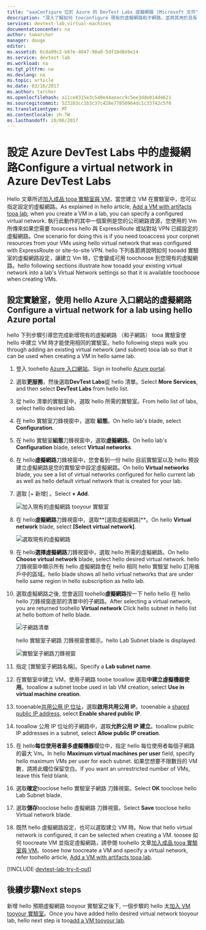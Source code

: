 ```yaml
---
title: "aaaConfigure 位於 Azure 的 DevTest Labs 虛擬網路 |Microsoft 文件"
description: "深入了解如何 tooconfigure 現有的虛擬網路和子網路，並將其用於具有 Azure DevTest Labs 的 VM"
services: devtest-lab,virtual-machines
documentationcenter: na
author: tomarcher
manager: douge
editor: 
ms.assetid: 6cda99c2-b87e-4047-90a0-5df10d8e9e14
ms.service: devtest-lab
ms.workload: na
ms.tgt_pltfrm: na
ms.devlang: na
ms.topic: article
ms.date: 03/16/2017
ms.author: tarcher
ms.openlocfilehash: a11ce8315e3c540e44aeacc9c5ee3dde014d4621
ms.sourcegitcommit: 523283cc1b3c37c428e77850964dc1c33742c5f0
ms.translationtype: MT
ms.contentlocale: zh-TW
ms.lasthandoff: 10/06/2017
---
```

# <a name="configure-a-virtual-network-in-azure-devtest-labs"></a><span data-ttu-id="26f12-103">設定 Azure DevTest Labs 中的虛擬網路</span><span class="sxs-lookup"><span data-stu-id="26f12-103">Configure a virtual network in Azure DevTest Labs</span></span>
<span data-ttu-id="26f12-104">Hello 文章所述[加入成品 tooa 實驗室與 VM](devtest-lab-add-vm-with-artifacts.md)，當您建立 VM 在實驗室中，您可以指定設定的虛擬網路。</span><span class="sxs-lookup"><span data-stu-id="26f12-104">As explained in hello article, [Add a VM with artifacts tooa lab](devtest-lab-add-vm-with-artifacts.md), when you create a VM in a lab, you can specify a configured virtual network.</span></span> <span data-ttu-id="26f12-105">執行此動作的其中一個案例是您的公司網路資源，您使用的 Vm 所傳來如果您需要 tooaccess hello 與 ExpressRoute 或站對站 VPN 已經設定的虛擬網路。</span><span class="sxs-lookup"><span data-stu-id="26f12-105">One scenario for doing this is if you need tooaccess your corpnet resources from your VMs using hello virtual network that was configured with ExpressRoute or site-to-site VPN.</span></span> <span data-ttu-id="26f12-106">hello 下列各節將說明如何 tooadd 實驗室的虛擬網路設定，讓建立 Vm 時，它會變成可用 toochoose 到您現有的虛擬網路。</span><span class="sxs-lookup"><span data-stu-id="26f12-106">hello following sections illustrate how tooadd your existing virtual network into a lab's Virtual Network settings so that it is available toochoose when creating VMs.</span></span>

## <a name="configure-a-virtual-network-for-a-lab-using-hello-azure-portal"></a><span data-ttu-id="26f12-107">設定實驗室，使用 hello Azure 入口網站的虛擬網路</span><span class="sxs-lookup"><span data-stu-id="26f12-107">Configure a virtual network for a lab using hello Azure portal</span></span>
<span data-ttu-id="26f12-108">hello 下列步驟引導您完成新增現有的虛擬網路 （和子網路） tooa 實驗室使 hello 中建立 VM 時才能使用相同的實驗室。</span><span class="sxs-lookup"><span data-stu-id="26f12-108">hello following steps walk you through adding an existing virtual network (and subnet) tooa lab so that it can be used when creating a VM in hello same lab.</span></span> 

1. <span data-ttu-id="26f12-109">登入 toohello [Azure 入口網站](http://go.microsoft.com/fwlink/p/?LinkID=525040)。</span><span class="sxs-lookup"><span data-stu-id="26f12-109">Sign in toohello [Azure portal](http://go.microsoft.com/fwlink/p/?LinkID=525040).</span></span>
2. <span data-ttu-id="26f12-110">選取**更服務**，然後選取**DevTest Labs**從 hello 清單。</span><span class="sxs-lookup"><span data-stu-id="26f12-110">Select **More Services**, and then select **DevTest Labs** from hello list.</span></span>
3. <span data-ttu-id="26f12-111">從 hello 清單的實驗室中，選取 hello 所需的實驗室。</span><span class="sxs-lookup"><span data-stu-id="26f12-111">From hello list of labs, select hello desired lab.</span></span> 
4. <span data-ttu-id="26f12-112">在 hello 實驗室刀鋒視窗中，選取 **組態**。</span><span class="sxs-lookup"><span data-stu-id="26f12-112">On hello lab's blade, select **Configuration**.</span></span>
5. <span data-ttu-id="26f12-113">在 hello 實驗室**組態**刀鋒視窗中，選取**虛擬網路**。</span><span class="sxs-lookup"><span data-stu-id="26f12-113">On hello lab's **Configuration** blade, select **Virtual networks**.</span></span>
6. <span data-ttu-id="26f12-114">在 hello**虛擬網路**刀鋒視窗中，您會看到一份 hello 目前實驗室以及 hello 預設建立虛擬網路是您的實驗室中設定虛擬網路。</span><span class="sxs-lookup"><span data-stu-id="26f12-114">On hello **Virtual networks** blade, you see a list of virtual networks configured for hello current lab as well as hello default virtual network that is created for your lab.</span></span> 
7. <span data-ttu-id="26f12-115">選取 [+ 新增] 。</span><span class="sxs-lookup"><span data-stu-id="26f12-115">Select **+ Add**.</span></span>
   
    ![加入現有的虛擬網路 tooyour 實驗室](./media/devtest-lab-configure-vnet/lab-settings-vnet-add.png)
8. <span data-ttu-id="26f12-117">在 hello**虛擬網路**刀鋒視窗中，選取**[選取虛擬網路]**。</span><span class="sxs-lookup"><span data-stu-id="26f12-117">On hello **Virtual network** blade, select **[Select virtual network]**.</span></span>
   
    ![選取現有的虛擬網路](./media/devtest-lab-configure-vnet/lab-settings-vnets-vnet1.png)
9. <span data-ttu-id="26f12-119">在 hello**選擇虛擬網路**刀鋒視窗中，選取 hello 所需的虛擬網路。</span><span class="sxs-lookup"><span data-stu-id="26f12-119">On hello **Choose virtual network** blade, select hello desired virtual network.</span></span> <span data-ttu-id="26f12-120">hello 刀鋒視窗中顯示所有 hello 虛擬網路會在 hello 相同 hello 實驗室 hello 訂用帳戶中的區域。</span><span class="sxs-lookup"><span data-stu-id="26f12-120">hello blade shows all hello virtual networks that are under hello same region in hello subscription as hello lab.</span></span>  
10. <span data-ttu-id="26f12-121">選取虛擬網路之後, 您會返回 toohello**虛擬網路**按一下 hello hello 在 hello hello 刀鋒視窗底部的清單中的子網路。</span><span class="sxs-lookup"><span data-stu-id="26f12-121">After selecting a virtual network, you are returned toohello **Virtual network** Click hello subnet in hello list at hello bottom of hello blade.</span></span>

    ![子網路清單](./media/devtest-lab-configure-vnet/lab-settings-vnets-vnet2.png)
    
    <span data-ttu-id="26f12-123">hello 實驗室子網路 刀鋒視窗會顯示。</span><span class="sxs-lookup"><span data-stu-id="26f12-123">hello Lab Subnet blade is displayed.</span></span>

    ![實驗室子網路刀鋒視窗](./media/devtest-lab-configure-vnet/lab-subnet.png)

11. <span data-ttu-id="26f12-125">指定 [實驗室子網路名稱]。</span><span class="sxs-lookup"><span data-stu-id="26f12-125">Specify a **Lab subnet name**.</span></span>
12. <span data-ttu-id="26f12-126">在實驗室中建立 VM，使用子網路 toobe tooallow 選取**中建立虛擬機器使用**。</span><span class="sxs-lookup"><span data-stu-id="26f12-126">tooallow a subnet toobe used in lab VM creation, select **Use in virtual machine creation**.</span></span>
13. <span data-ttu-id="26f12-127">tooenable[共用公用 IP 位址](devtest-lab-shared-ip.md)，選取**啟用共用公用 IP**。</span><span class="sxs-lookup"><span data-stu-id="26f12-127">tooenable a [shared public IP address](devtest-lab-shared-ip.md), select **Enable shared public IP**.</span></span>
14. <span data-ttu-id="26f12-128">tooallow 公用 IP 位址的子網路中，選取**允許公用 IP 建立**。</span><span class="sxs-lookup"><span data-stu-id="26f12-128">tooallow public IP addresses in a subnet, select **Allow public IP creation**.</span></span>
15. <span data-ttu-id="26f12-129">在 hello**每位使用者最多虛擬機器**欄位中，指定 hello 每位使用者每個子網路的最大 Vm。</span><span class="sxs-lookup"><span data-stu-id="26f12-129">In hello **Maximum virtual machines per user** field, specify hello maximum VMs per user for each subnet.</span></span> <span data-ttu-id="26f12-130">如果您想要不限數目的 VM 數，請將此欄位保留空白。</span><span class="sxs-lookup"><span data-stu-id="26f12-130">If you want an unrestricted number of VMs, leave this field blank.</span></span>
16. <span data-ttu-id="26f12-131">選取**確定**tooclose hello 實驗室子網路 刀鋒視窗。</span><span class="sxs-lookup"><span data-stu-id="26f12-131">Select **OK** tooclose hello Lab Subnet blade.</span></span>
17. <span data-ttu-id="26f12-132">選取**儲存**tooclose hello 虛擬網路 刀鋒視窗。</span><span class="sxs-lookup"><span data-stu-id="26f12-132">Select **Save** tooclose hello Virtual network blade.</span></span>
18. <span data-ttu-id="26f12-133">既然 hello 虛擬網路設定，也可以選取建立 VM 時。</span><span class="sxs-lookup"><span data-stu-id="26f12-133">Now that hello virtual network is configured, it can be selected when creating a VM.</span></span> 
    <span data-ttu-id="26f12-134">toosee 如何 toocreate VM 並指定虛擬網路，請參閱 toohello 文章[加入成品 tooa 實驗室與 VM](devtest-lab-add-vm-with-artifacts.md)。</span><span class="sxs-lookup"><span data-stu-id="26f12-134">toosee how toocreate a VM and specify a virtual network, refer toohello article, [Add a VM with artifacts tooa lab](devtest-lab-add-vm-with-artifacts.md).</span></span> 

[!INCLUDE [devtest-lab-try-it-out](../../includes/devtest-lab-try-it-out.md)]

## <a name="next-steps"></a><span data-ttu-id="26f12-135">後續步驟</span><span class="sxs-lookup"><span data-stu-id="26f12-135">Next steps</span></span>
<span data-ttu-id="26f12-136">新增 hello 預期虛擬網路 tooyour 實驗室之後下, 一個步驟的 hello 太[加入 VM tooyour 實驗室](devtest-lab-add-vm-with-artifacts.md)。</span><span class="sxs-lookup"><span data-stu-id="26f12-136">Once you have added hello desired virtual network tooyour lab, hello next step is too[add a VM tooyour lab](devtest-lab-add-vm-with-artifacts.md).</span></span>

